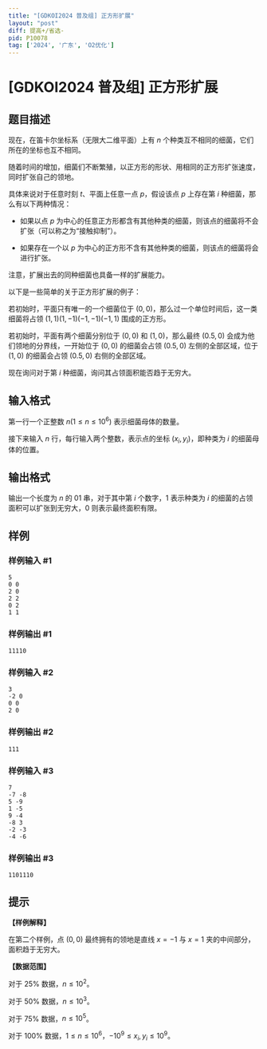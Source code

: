 ```yaml
---
title: "[GDKOI2024 普及组] 正方形扩展"
layout: "post"
diff: 提高+/省选-
pid: P10078
tag: ['2024', '广东', 'O2优化']
---
```

# [GDKOI2024 普及组] 正方形扩展
## 题目描述

现在，在笛卡尔坐标系（无限大二维平面）上有 $n$ 个种类互不相同的细菌，它们所在的坐标也互不相同。

随着时间的增加，细菌们不断繁殖，以正方形的形状、用相同的正方形扩张速度，同时扩张自己的领地。

具体来说对于任意时刻 $t$、平面上任意一点 $p$，假设该点 $p$ 上存在第 $i$ 种细菌，那么有以下两种情况：

- 如果以点 $p$ 为中心的任意正方形都含有其他种类的细菌，则该点的细菌将不会扩张（可以称之为“接触抑制”）。

- 如果存在一个以 $p$ 为中心的正方形不含有其他种类的细菌，则该点的细菌将会进行扩张。

注意，扩展出去的同种细菌也具备一样的扩展能力。

以下是一些简单的关于正方形扩展的例子：

若初始时，平面只有唯一的一个细菌位于 $(0, 0)$，那么过一个单位时间后，这一类细菌将占领 $(1, 1) (1, -1) (-1, -1) (-1, 1)$ 围成的正方形。

若初始时，平面有两个细菌分别位于 $(0, 0)$ 和 $(1, 0)$，那么最终 $(0.5, 0)$ 会成为他们领地的分界线，一开始位于 $(0, 0)$ 的细菌会占领 $(0.5, 0)$ 左侧的全部区域，位于 $(1, 0)$ 的细菌会占领 $(0.5, 0)$ 右侧的全部区域。

现在询问对于第 $i$ 种细菌，询问其占领面积能否趋于无穷大。
## 输入格式

第一行一个正整数 $n(1 \leq n \leq 10^6)$ 表示细菌母体的数量。

接下来输入 $n$ 行，每行输入两个整数，表示点的坐标 $(x_i, y_i)$，即种类为 $i$ 的细菌母体的位置。
## 输出格式

输出一个长度为 $n$ 的 $01$ 串，对于其中第 $i$ 个数字，$1$ 表示种类为 $i$ 的细菌的占领面积可以扩张到无穷大，$0$ 则表示最终面积有限。
## 样例

### 样例输入 #1
```
5
0 0
2 0
2 2
0 2
1 1
```
### 样例输出 #1
```
11110
```
### 样例输入 #2
```
3
-2 0
0 0
2 0
```
### 样例输出 #2
```
111
```
### 样例输入 #3
```
7
-7 -8
5 -9
1 -5
9 -4
-8 3
-2 -3
-4 -6
```
### 样例输出 #3
```
1101110
```
## 提示

**【样例解释】**

在第二个样例，点 $(0, 0)$ 最终拥有的领地是直线 $x = -1$ 与 $x = 1$ 夹的中间部分，面积趋于无穷大。

**【数据范围】**

对于 $25\%$ 数据，$n \leq 10^2$。

对于 $50\%$ 数据，$n \leq 10^3$。

对于 $75\%$ 数据，$n \leq 10^5$。

对于 $100\%$ 数据，$1\leq n \leq 10^6$，$-10^9 \leq x_i, y_i \leq 10^9$。
